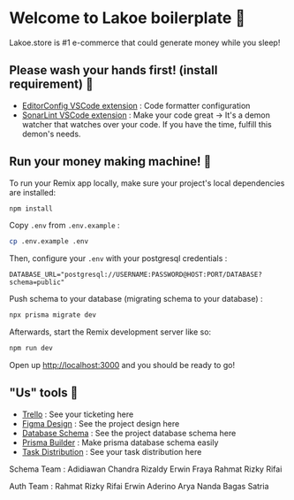 # Welcome to Lakoe boilerplate 🛒

Lakoe.store is #1 e-commerce that could generate money while you sleep!

## Please wash your hands first! (install requirement) 👋

- [EditorConfig VSCode extension](https://marketplace.visualstudio.com/items?itemName=EditorConfig.EditorConfig) : Code formatter configuration
- [SonarLint VSCode extension](https://marketplace.visualstudio.com/items?itemName=SonarSource.sonarlint-vscode) : Make your code great -> It's a demon watcher that watches over your code. If you have the time, fulfill this demon's needs.

## Run your money making machine! 🤑

To run your Remix app locally, make sure your project's local dependencies are installed:

```sh
npm install
```

Copy `.env` from `.env.example` :

```sh
cp .env.example .env
```

Then, configure your `.env` with your postgresql credentials :

```env
DATABASE_URL="postgresql://USERNAME:PASSWORD@HOST:PORT/DATABASE?schema=public"
```

Push schema to your database (migrating schema to your database) :

```sh
npx prisma migrate dev
```

Afterwards, start the Remix development server like so:

```sh
npm run dev
```

Open up [http://localhost:3000](http://localhost:3000) and you should be ready to go!

## "Us" tools 🔨

- [Trello](https://trello.com/invite/lakoe/ATTI52566ceb8c2448e8496c00ab3cf6b26c017FFA28) : See your ticketing here
- [Figma Design](https://www.figma.com/file/V6ao7aamP8Nwph2KoHRR3X/Bakulan-Store?type=design&node-id=346%3A25727&mode=design&t=UFaZM6PCFbKUsF52-1) : See the project design here
- [Database Schema](https://drive.google.com/file/d/1zU6LPC0zrnuYIHocus10BB2jbE5XuBxV/view) : See the project database schema here
- [Prisma Builder](https://www.prismabuilder.io/) : Make prisma database schema easily
- [Task Distribution](https://docs.google.com/spreadsheets/d/13ysbxGGYTZyGAqPBGwyTDPn95F_0iHl4u2WRIMd0WfU/edit?usp=sharing) : See your task distribution here


Schema Team :
Adidiawan
Chandra Rizaldy
Erwin
Fraya
Rahmat Rizky Rifai


Auth Team : 
Rahmat Rizky Rifai 
Erwin 
Aderino Arya Nanda
Bagas Satria 






